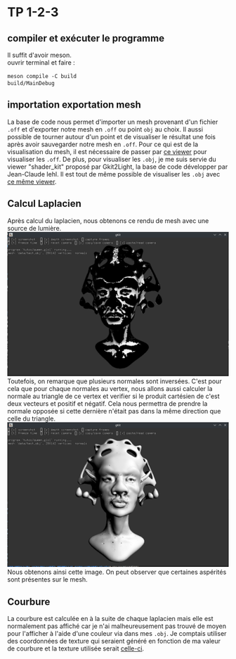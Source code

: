 # TP 1-2-3
## compiler et exécuter le programme
Il suffit d'avoir meson.<br>
ouvrir terminal et faire : 
```
meson compile -C build
build/MainDebug
```
## importation exportation mesh

La base de code nous permet d'importer un mesh provenant d'un fichier ``.off`` et d'exporter notre mesh en ``.off`` ou point ``obj`` au choix. Il aussi possible de tourner autour d'un point et de visualiser le résultat une fois après avoir sauvegarder notre mesh en ``.off``.
Pour ce qui est de la visualisation du mesh, il est nécessaire de passer par [ce viewer](https://3dviewer.net/index.html) pour visualiser les ``.off``. De plus, pour visualiser les ``.obj``, je me suis servie du viewer "shader_kit" proposé par Gkit2Light, la base de code développer par Jean-Claude Iehl. Il est tout de même possible de visualiser les ``.obj`` avec [ce même viewer](https://3dviewer.net/index.html).

## Calcul Laplacien
Après calcul du laplacien, nous obtenons ce rendu de mesh avec une source de lumière.
![image de la reine sans vérification des normales](data/screenshot_queen_without_verif.png)
Toutefois, on remarque que plusieurs normales sont inversées.
C'est pour cela que pour chaque normales au vertex, nous allons aussi calculer la normale au triangle de ce vertex et verifier si le produit cartésien de c'est deux vecteurs et positif et négatif. Cela nous permettra de prendre la normale opposée si cette dernière n'était pas dans la même direction que celle du triangle.
![image de la reine avec ses normales](data/screenshot_queen.png)
Nous obtenons ainsi cette image. On peut observer que certaines aspérités sont présentes sur le mesh.

## Courbure

La courbure est calculée en à la suite de chaque laplacien mais elle est normalement pas affiché car je n'ai malheureusement pas trouvé de moyen pour l'afficher à l'aide d'une couleur via dans mes ``.obj``. Je comptais utiliser des coordonnées de texture qui seraient généré en fonction de ma valeur de courbure et la texture utilisée serait [celle-ci](data/heat.png).